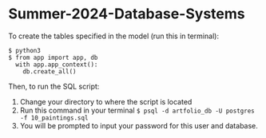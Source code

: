 # Summer-2024-Database-Systems


To create the tables specified in the model (run this in terminal):
```
$ python3
$ from app import app, db
  with app.app_context():
    db.create_all()
```

Then, to run the SQL script:
1. Change your directory to where the script is located
2. Run this command in your terminal
   `$ psql -d artfolio_db -U postgres -f 10_paintings.sql`
3. You will be prompted to input your password for this user and database.
